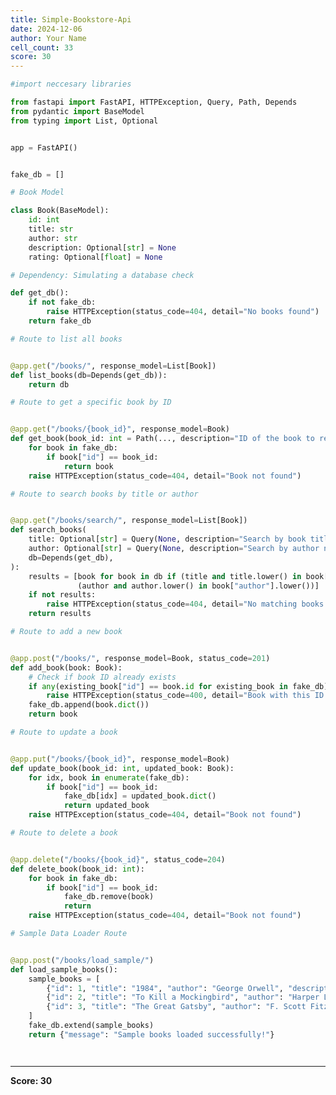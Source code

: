 ```yaml
---
title: Simple-Bookstore-Api
date: 2024-12-06
author: Your Name
cell_count: 33
score: 30
---
```


```python
#import neccesary libraries
```


```python
from fastapi import FastAPI, HTTPException, Query, Path, Depends
from pydantic import BaseModel
from typing import List, Optional
```


```python

```


```python
app = FastAPI()
```


```python

```


```python
fake_db = []
```


```python
# Book Model
```


```python
class Book(BaseModel):
    id: int
    title: str
    author: str
    description: Optional[str] = None
    rating: Optional[float] = None
```


```python
# Dependency: Simulating a database check
```


```python
def get_db():
    if not fake_db:
        raise HTTPException(status_code=404, detail="No books found")
    return fake_db
```


```python
# Route to list all books
```


```python

```


```python
@app.get("/books/", response_model=List[Book])
def list_books(db=Depends(get_db)):
    return db
```


```python
# Route to get a specific book by ID
```


```python

```


```python
@app.get("/books/{book_id}", response_model=Book)
def get_book(book_id: int = Path(..., description="ID of the book to retrieve")):
    for book in fake_db:
        if book["id"] == book_id:
            return book
    raise HTTPException(status_code=404, detail="Book not found")
```


```python
# Route to search books by title or author
```


```python

```


```python
@app.get("/books/search/", response_model=List[Book])
def search_books(
    title: Optional[str] = Query(None, description="Search by book title"),
    author: Optional[str] = Query(None, description="Search by author name"),
    db=Depends(get_db),
):
    results = [book for book in db if (title and title.lower() in book["title"].lower()) or
               (author and author.lower() in book["author"].lower())]
    if not results:
        raise HTTPException(status_code=404, detail="No matching books found")
    return results
```


```python
# Route to add a new book
```


```python

```


```python
@app.post("/books/", response_model=Book, status_code=201)
def add_book(book: Book):
    # Check if book ID already exists
    if any(existing_book["id"] == book.id for existing_book in fake_db):
        raise HTTPException(status_code=400, detail="Book with this ID already exists")
    fake_db.append(book.dict())
    return book
```


```python
# Route to update a book
```


```python

```


```python
@app.put("/books/{book_id}", response_model=Book)
def update_book(book_id: int, updated_book: Book):
    for idx, book in enumerate(fake_db):
        if book["id"] == book_id:
            fake_db[idx] = updated_book.dict()
            return updated_book
    raise HTTPException(status_code=404, detail="Book not found")
```


```python
# Route to delete a book
```


```python

```


```python
@app.delete("/books/{book_id}", status_code=204)
def delete_book(book_id: int):
    for book in fake_db:
        if book["id"] == book_id:
            fake_db.remove(book)
            return
    raise HTTPException(status_code=404, detail="Book not found")
```


```python
# Sample Data Loader Route
```


```python

```


```python
@app.post("/books/load_sample/")
def load_sample_books():
    sample_books = [
        {"id": 1, "title": "1984", "author": "George Orwell", "description": "Dystopian novel", "rating": 4.8},
        {"id": 2, "title": "To Kill a Mockingbird", "author": "Harper Lee", "description": "Classic novel", "rating": 4.9},
        {"id": 3, "title": "The Great Gatsby", "author": "F. Scott Fitzgerald", "description": "1920s novel", "rating": 4.7}
    ]
    fake_db.extend(sample_books)
    return {"message": "Sample books loaded successfully!"}
```


```python

```


```python

```


---
**Score: 30**
